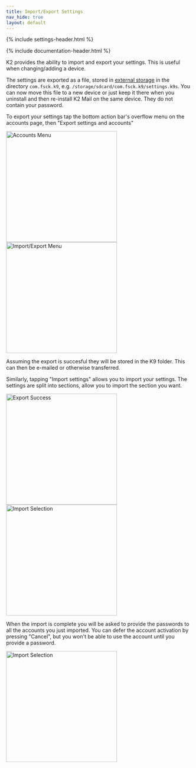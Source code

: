 ```yaml
---
title: Import/Export Settings
nav_hide: true
layout: default
---
```


{% include settings-header.html %}

{% include documentation-header.html %}

K2 provides the ability to import and export your settings. This is useful when changing/adding a device.

The settings are exported as a file, stored in [external storage](/documentation/storage.html) in the directory `com.fsck.k9`, e.g. `/storage/sdcard/com.fsck.k9/settings.k9s`.
You can now move this file to a new device or just keep it there when you uninstall and then re-install K2 Mail on the same device.
 They do not contain your password.

To export your settings tap the bottom action bar's overflow menu on the accounts page, then "Export settings and accounts"

<img src="{{site.url}}/assets/img/accounts_menu.png" width="300" alt="Accounts Menu" />
<img src="{{site.url}}/assets/img/settings_import_export_menu.png" width="300" alt="Import/Export Menu" />

Assuming the export is succesful they will be stored in the K9 folder. This can then be e-mailed or otherwise transferred.

Similarly, tapping "Import settings" allows you to import your settings. The settings are split into sections, allow you to import the section you want.

<img src="{{site.url}}/assets/img/settings_export_success.png" width="300" alt="Export Success" />
<img src="{{site.url}}/assets/img/settings_import_selection.png" width="300" alt="Import Selection" />

When the import is complete you will be asked to provide the passwords to all the accounts you just imported. You can defer the account activation by pressing "Cancel", but you won't be able to use the account until you provide a password.

<img src="{{site.url}}/assets/img/settings_import_activate_account.png" width="300" alt="Import Selection" />
